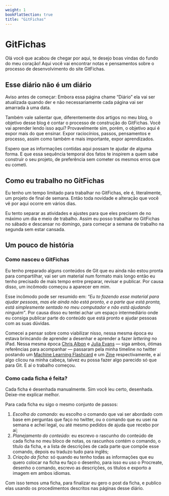 ```yaml
---
weight: 1
bookFlatSection: true
title: "GitFichas"
---
```


# GitFichas

Olá você que acabou de chegar por aqui, te desejo boas vindas do fundo do meu coração! Aqui você vai encontrar notas e pensamentos sobre o processo de desenvolvimento do site GitFichas.

## Esse diário não é um diário

Aviso antes de começar: Embora essa página chame “Diário” ela vai ser atualizada quando der e não necessariamente cada página vai ser amarrada à uma data.

Também vale salientar que, diferentemente dos artigos no meu blog, o objetivo desse blog é contar o processo de construção do GitFichas. Você vai aprender lendo isso aqui? Provavelmente sim, porém, o objetivo aqui é expor mais do que ensinar. Expor raciocínios, passos, pensamentos e processo, assim como também e mais importante, expor aprendizados.

Espero que as informações contidas aqui possam te ajudar de alguma forma. E que essa sequência temporal dos fatos te inspirem a quem sabe construir o seu projeto, de preferência sem cometer os mesmos erros que eu cometi.

## Como eu trabalho no GitFichas

Eu tenho um tempo limitado para trabalhar no GitFichas, ele é, literalmente, um projeto de final de semana. Então toda novidade e alteração que você vê por aqui ocorre em vários dias.

Eu tento separar as atividades e ajustes para que eles precisem de no máximo um dia e meio de trabalho. Assim eu posso trabalhar no GitFichas no sábado e descansar no domingo, para começar a semana de trabalho na segunda sem estar cansada.

## Um pouco de história

### Como nasceu o GitFichas

Eu tenho preparado alguns conteúdos de Git que eu ainda não estou pronta para compartilhar, vai ser um material num formato mais longo então eu tenho precisado de mais tempo entre preparar, revisar e publicar. Por causa disso, um incômodo começou a aparecer em mim.

Esse incômodo pode ser resumido em: *“Eu to fazendo esse material para ajudar pessoas, mas ele ainda não está pronto, e a parte que está pronta, está simplesmente sentado no meu computador e não está ajudando ninguém”*. Por causa disso eu tentei achar um espaço intermediário onde eu consiga publicar parte do conteúdo que está pronto e ajudar pessoas com as suas dúvidas.

Comecei a pensar sobre como viabilizar nisso, nessa mesma época eu estava brincando de aprender a desenhar e aprender a fazer *lettering* no iPad. Nessa mesma época [Chris Albon](https://twitter.com/chrisalbon) e [Julia Evans](https://twitter.com/b0rk) — siga ambos, ótimas referências para acompanhar — passaram pela minha timeline no twitter postando um [Machine Learning Flashcard](https://machinelearningflashcards.com) e um [Zine](https://wizardzines.com) respectivamente, e aí algo clicou na minha cabeça, talvez eu possa fazer algo parecido só que para Git. E aí o trabalho começou.

### Como cada ficha é feita?

Cada ficha é desenhada manualmente. Sim você leu certo, desenhada. Deixe-me explicar melhor.

Para cada ficha eu sigo o mesmo conjunto de passos:

1. *Escolha do comando:* eu escolho o comando que vai ser abordado com base em perguntas que faço no twitter, ou o comando que eu usei na semana e achei legal, ou até mesmo pedidos de ajuda que recebo por aí;
2. *Planejamento do conteúdo:* eu escrevo o rascunho do conteúdo de cada ficha no meu bloco de notas, os rascunhos contém o comando, o título da ficha, e a lista de descrições de cada parte que compõe esse comando, depois eu traduzo tudo para inglês;
3. *Criação da ficha:* só quando eu tenho todas as informações que eu quero colocar na ficha eu faço o desenho, para isso eu uso o Procreate, desenho o comando, escrevo as descrições, os títulos e exporto a imagem em ambos idiomas.

Com isso temos uma ficha, para finalizar eu gero o post da ficha, e publico elas usando os procedimentos descritos nas páginas desse diário.
